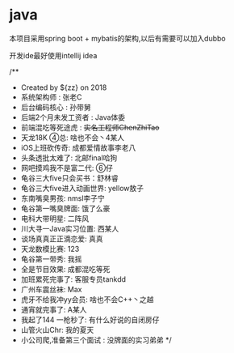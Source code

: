 # java

本项目采用spring boot + mybatis的架构,以后有需要可以加入dubbo

开发ide最好使用intellij idea

/**
 * Created by ${zz} on 2018
 * 系统架构师 : 张老C
 * 后台编码核心 : 孙带舅
 * 后端2个月未发工资者 : Java体委
 * 前端混吃等死途虎 : ~~实名工程师ChenZhiTao~~
 * 天龙18K ④总: 啥也不会丶4某人
 * iOS上班砍传奇: 成都爱情故事李老八
 * 头条透批太难了: 北邮final哈狗
 * 网吧摸鸡我不是富二代: ⑥仔
 * 龟谷三大five只会买书：舒林睿
 * 龟谷三大five进入动画世界: yellow敖子
 * 东南嘴臭男孩: nmsl李子宁
 * 龟谷第一嘴臭牌面: 饿了么豪
 * 电科大带明星: 二阵风
 * 川大寻一Java实习位置: 西某人
 * 谈场真真正正滴恋爱: 真真
 * 天龙数模比赛: 123
 * 龟谷第一带秀: 我摇
 * 全是节目效果: 成都混吃等死
 * 加班累死完事了: 客服专员tankdd
 * 广州车震丝袜: Max
 * 虎牙不给我冲yy会员: 啥也不会C++丶之越
 * 通宵就完事了: A某人
 * 我起了144 一枪秒了: 有什么好说的自闭房仔
 * 山管火山Chr: 我的夏天
 * 小公司爬,准备第三个面试 : 没牌面的实习弟弟
 */
